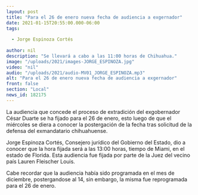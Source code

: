 ```yaml
---
layout: post
title: "Para el 26 de enero nueva fecha de audiencia a exgernador"
date: 2021-01-15T20:55:00.000-06:00
tags:
  
  - Jorge Espinoza Cortés
  
author: nil
description: "Se llevará a cabo a las 11:00 horas de Chihuahua."
image: "/uploads/2021/images-JORGE_ESPINOZA.jpg"
video: "nil"
audio: "/uploads/2021/audio-MV01_JORGE_ESPINOZA.mp3"
alt: "Para el 26 de enero nueva fecha de audiencia a exgernador"
front: false
section: "Local"
news_id: 182175
---
```


La audiencia que concede el proceso de extradición del exgobernador César Duarte se ha fijado para el 26 de enero, esto luego de que el miércoles se diera a conocer la postergación de la fecha tras solicitud de la defensa del exmandatario chihuahuense.

Jorge Espinoza Cortés, Consejero jurídico del Gobierno del Estado, dio a conocer que la hora fijada será a las 13:00 horas, tiempo de Miami, en el estado de Florida. Esta audiencia fue fijada por parte de la Juez del vecino país Lauren Fleischer Louis.

Cabe recordar que la audiencia había sido programada en el mes de diciembre, postergandose al 14, sin embargo, la misma fue reprogramada para el 26 de enero.
